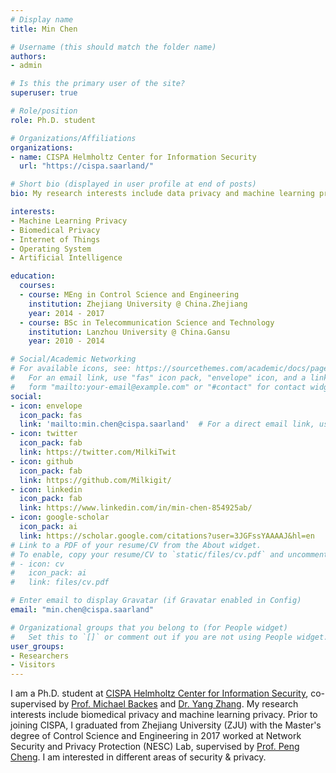 ```yaml
---
# Display name
title: Min Chen

# Username (this should match the folder name)
authors:
- admin

# Is this the primary user of the site?
superuser: true

# Role/position
role: Ph.D. student

# Organizations/Affiliations
organizations:
- name: CISPA Helmholtz Center for Information Security
  url: "https://cispa.saarland/"

# Short bio (displayed in user profile at end of posts)
bio: My research interests include data privacy and machine learning privacy.

interests:
- Machine Learning Privacy 
- Biomedical Privacy
- Internet of Things
- Operating System
- Artificial Intelligence

education:
  courses:
  - course: MEng in Control Science and Engineering
    institution: Zhejiang University @ China.Zhejiang
    year: 2014 - 2017
  - course: BSc in Telecommunication Science and Technology
    institution: Lanzhou University @ China.Gansu
    year: 2010 - 2014

# Social/Academic Networking
# For available icons, see: https://sourcethemes.com/academic/docs/page-builder/#icons
#   For an email link, use "fas" icon pack, "envelope" icon, and a link in the
#   form "mailto:your-email@example.com" or "#contact" for contact widget.
social:
- icon: envelope
  icon_pack: fas
  link: 'mailto:min.chen@cispa.saarland'  # For a direct email link, use "mailto:test@example.org".
- icon: twitter
  icon_pack: fab
  link: https://twitter.com/MilkiTwit
- icon: github
  icon_pack: fab
  link: https://github.com/Milkigit/
- icon: linkedin
  icon_pack: fab
  link: https://www.linkedin.com/in/min-chen-854925ab/
- icon: google-scholar
  icon_pack: ai
  link: https://scholar.google.com/citations?user=3JGFssYAAAAJ&hl=en
# Link to a PDF of your resume/CV from the About widget.
# To enable, copy your resume/CV to `static/files/cv.pdf` and uncomment the lines below.
# - icon: cv
#   icon_pack: ai
#   link: files/cv.pdf

# Enter email to display Gravatar (if Gravatar enabled in Config)
email: "min.chen@cispa.saarland"

# Organizational groups that you belong to (for People widget)
#   Set this to `[]` or comment out if you are not using People widget.
user_groups:
- Researchers
- Visitors
---
```


I am a Ph.D. student at [CISPA Helmholtz Center for Information Security](http://cispa.saarland/), co-supervised by [Prof. Michael Backes](https://cispa.saarland/people/backes/) and [Dr. Yang Zhang](https://yangzhangalmo.github.io/). My research interests include biomedical privacy and machine learning privacy.
Prior to joining CISPA, I graduated from Zhejiang University (ZJU) with the Master's degree of Control Science and Engineering in 2017 worked at Network Security and Privacy Protection (NESC) Lab, supervised by [Prof. Peng Cheng](https://person.zju.edu.cn/cp).
I am interested in different areas of security & privacy.
